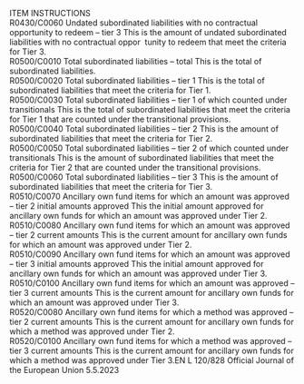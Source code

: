  
ITEM  INSTRUCTIONS  
R0430/C0060  Undated subordinated 
liabilities with no contractual 
opportunity to redeem – tier 3  This is the amount of undated subordinated liabilities with no contractual oppor ­
tunity to redeem that meet the criteria for Tier 3.  
R0500/C0010  Total subordinated liabilities – 
total  This is the total of subordinated liabilities.  
R0500/C0020  Total subordinated liabilities – 
tier 1  This is the total of subordinated liabilities that meet the criteria for Tier 1.  
R0500/C0030  Total subordinated liabilities – 
tier 1 of which counted under 
transitionals  This is the total of subordinated liabilities that meet the criteria for Tier 1 that are 
counted under the transitional provisions.  
R0500/C0040  Total subordinated liabilities – 
tier 2  This is the amount of subordinated liabilities that meet the criteria for Tier 2.  
R0500/C0050  Total subordinated liabilities – 
tier 2 of which counted under 
transitionals  This is the amount of subordinated liabilities that meet the criteria for Tier 2 that 
are counted under the transitional provisions.  
R0500/C0060  Total subordinated liabilities – 
tier 3  This is the amount of subordinated liabilities that meet the criteria for Tier 3.  
R0510/C0070  Ancillary own fund items for 
which an amount was 
approved – tier 2 initial 
amounts approved  This the initial amount approved for ancillary own funds for which an amount 
was approved under Tier 2.  
R0510/C0080  Ancillary own fund items for 
which an amount was 
approved – tier 2 current 
amounts  This is the current amount for ancillary own funds for which an amount was 
approved under Tier 2.  
R0510/C0090  Ancillary own fund items for 
which an amount was 
approved – tier 3 initial 
amounts approved  This the initial amount approved for ancillary own funds for which an amount 
was approved under Tier 3.  
R0510/C0100  Ancillary own fund items for 
which an amount was 
approved – tier 3 current 
amounts  This is the current amount for ancillary own funds for which an amount was 
approved under Tier 3.  
R0520/C0080  Ancillary own fund items for 
which a method was approved 
– tier 2 current amounts  This is the current amount for ancillary own funds for which a method was 
approved under Tier 2.  
R0520/C0100  Ancillary own fund items for 
which a method was approved 
– tier 3 current amounts  This is the current amount for ancillary own funds for which a method was 
approved under Tier 3.EN  L 120/828 Official Journal of the European Union 5.5.2023